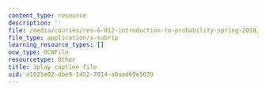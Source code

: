 ```yaml
---
content_type: resource
description: ''
file: /media/courses/res-6-012-introduction-to-probability-spring-2018/a1025e02dbe914527014a0aad69e5039_FMrYw7sgyxQ.srt
file_type: application/x-subrip
learning_resource_types: []
ocw_type: OCWFile
resourcetype: Other
title: 3play caption file
uid: a1025e02-dbe9-1452-7014-a0aad69e5039
---
```

